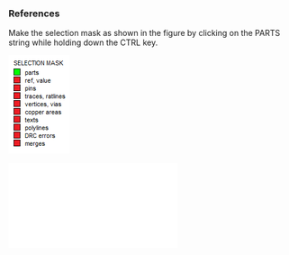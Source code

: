 ### References

Make the selection mask as shown in the figure by clicking on the PARTS string while holding down the CTRL key.

![](pictures/mask_part.png)

![Return](How_To.md)
